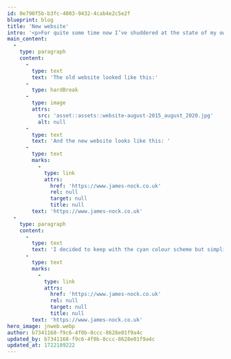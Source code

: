 ```yaml
---
id: 0e790f5b-b3fc-4003-9432-4cab4e2c5e2f
blueprint: blog
title: 'New website'
intro: '<p>For quite some time now I’ve shuddered at the state of my own website, it’s been looking very tired for a long time now and it’s not really been fit for purpose either. I launched it on 31st August 2015 back when I was looking for clients for some freelance work and it did well for the few years I needed it. However, I’ve not wanted to take on any new clients for quite some time now as I’m just too busy. It was time to get something put together that serves as less of an advertisement and more of an ‘about me’. So I did.</p>'
main_content:
  -
    type: paragraph
    content:
      -
        type: text
        text: 'The old website looked like this:'
      -
        type: hardBreak
      -
        type: image
        attrs:
          src: 'asset::assets::website-august-2015_august_2020.jpg'
          alt: null
      -
        type: text
        text: 'And the new website looks like this: '
      -
        type: text
        marks:
          -
            type: link
            attrs:
              href: 'https://www.james-nock.co.uk'
              rel: null
              target: null
              title: null
        text: 'https://www.james-nock.co.uk'
  -
    type: paragraph
    content:
      -
        type: text
        text: 'I decided to keep with the cyan colour scheme but simplify and modernise a little. I’m not a designer but I think my new website looks a lot more modern, check it out at: '
      -
        type: text
        marks:
          -
            type: link
            attrs:
              href: 'https://www.james-nock.co.uk'
              rel: null
              target: null
              title: null
        text: 'https://www.james-nock.co.uk'
hero_image: jnweb.webp
author: b7341168-f9c6-4f0b-8ccc-8628e01f9a4c
updated_by: b7341168-f9c6-4f0b-8ccc-8628e01f9a4c
updated_at: 1722189222
---
```

